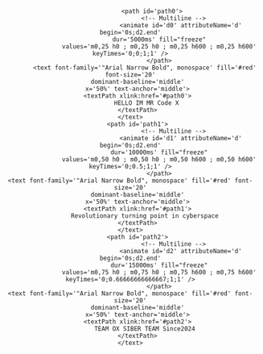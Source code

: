 
<center>
    <!-- https://github.com/DenverCoder1/readme-typing-svg/ -->
    <svg xmlns='http://www.w3.org/2000/svg'
    xmlns:xlink='http://www.w3.org/1999/xlink'
    viewBox='0 0 600 125'
    style='background-color: #00000000;'
    width='600px' height='125px'>

    
                <path id='path0'>
                            <!-- Multiline -->
                                <animate id='d0' attributeName='d' begin='0s;d2.end'
                    dur='5000ms' fill="freeze"
                    values='m0,25 h0 ; m0,25 h0 ; m0,25 h600 ; m0,25 h600' keyTimes='0;0;1;1' />
                    </path>
            <text font-family='"Arial Narrow Bold", monospace' fill='#red' font-size='20'
        dominant-baseline='middle'
        x='50%' text-anchor='middle'>
        <textPath xlink:href='#path0'>
             HELLO IM MR Code X
        </textPath>
    </text>
        <path id='path1'>
                            <!-- Multiline -->
                                <animate id='d1' attributeName='d' begin='0s;d2.end'
                    dur='10000ms' fill="freeze"
                    values='m0,50 h0 ; m0,50 h0 ; m0,50 h600 ; m0,50 h600' keyTimes='0;0.5;1;1' />
                    </path>
    <text font-family='"Arial Narrow Bold", monospace' fill='#red' font-size='20'
        dominant-baseline='middle'
        x='50%' text-anchor='middle'>
        <textPath xlink:href='#path1'>
            Revolutionary turning point in cyberspace
        </textPath>
    </text>
        <path id='path2'>
                            <!-- Multiline -->
                                <animate id='d2' attributeName='d' begin='0s;d2.end'
                    dur='15000ms' fill="freeze"
                    values='m0,75 h0 ; m0,75 h0 ; m0,75 h600 ; m0,75 h600' keyTimes='0;0.66666666666667;1;1' />
                    </path>
    <text font-family='"Arial Narrow Bold", monospace' fill='#red' font-size='20'
        dominant-baseline='middle'
        x='50%' text-anchor='middle'>
        <textPath xlink:href='#path2'>
            TEAM OX SIBER TEAM Since2024
        </textPath>
    </text>
</svg>
</center>
